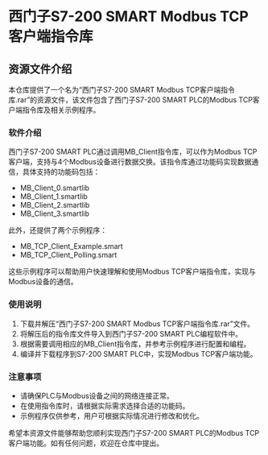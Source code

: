 # 西门子S7-200 SMART Modbus TCP客户端指令库

## 资源文件介绍

本仓库提供了一个名为“西门子S7-200 SMART Modbus TCP客户端指令库.rar”的资源文件，该文件包含了西门子S7-200 SMART PLC的Modbus TCP客户端指令库及相关示例程序。

### 软件介绍

西门子S7-200 SMART PLC通过调用MB_Client指令库，可以作为Modbus TCP客户端，支持与4个Modbus设备进行数据交换。该指令库通过功能码实现数据通信，具体支持的功能码包括：

- MB_Client_0.smartlib
- MB_Client_1.smartlib
- MB_Client_2.smartlib
- MB_Client_3.smartlib

此外，还提供了两个示例程序：

- MB_TCP_Client_Example.smart
- MB_TCP_Client_Polling.smart

这些示例程序可以帮助用户快速理解和使用Modbus TCP客户端指令库，实现与Modbus设备的通信。

### 使用说明

1. 下载并解压“西门子S7-200 SMART Modbus TCP客户端指令库.rar”文件。
2. 将解压后的指令库文件导入到西门子S7-200 SMART PLC编程软件中。
3. 根据需要调用相应的MB_Client指令库，并参考示例程序进行配置和编程。
4. 编译并下载程序到S7-200 SMART PLC中，实现Modbus TCP客户端功能。

### 注意事项

- 请确保PLC与Modbus设备之间的网络连接正常。
- 在使用指令库时，请根据实际需求选择合适的功能码。
- 示例程序仅供参考，用户可根据实际情况进行修改和优化。

希望本资源文件能够帮助您顺利实现西门子S7-200 SMART PLC的Modbus TCP客户端功能。如有任何问题，欢迎在仓库中提出。